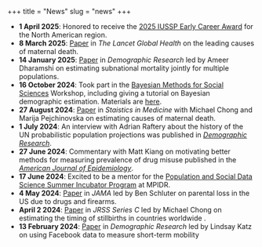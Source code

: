 +++
title = "News"
slug = "news"
+++

- **1 April 2025**: Honored to receive the [2025 IUSSP Early Career Award](https://iussp.org/en/2025-iussp-early-career-awards-ceremony) for the North American region.
- **8 March 2025**: [Paper](https://www.thelancet.com/journals/langlo/article/PIIS2214-109X(24)00560-6/fulltext) in *The Lancet Global Health* on the leading causes of maternal death. 
- **14 January 2025**: [Paper](https://www.demographic-research.org/articles/volume/52/3) in *Demographic Research* led by Ameer Dharamshi on estimating subnational mortality jointly for multiple populations. 
- **16 October 2024**: Took part in the [Bayesian Methods for Social Sciences](https://bayesforshs2.sciencesconf.org/) Workshop, including giving a tutorial on Bayesian demographic estimation. Materials are [here](https://github.com/MJAlexander/bayesian-demographic-estimation-tutorial).
- **27 August 2024**: [Paper](https://onlinelibrary.wiley.com/doi/10.1002/sim.10199) in *Staistics in Medicine* with Michael Chong and Marija Pejchinovska on estimating causes of maternal death. 
- **1 July 2024**: An interview with Adrian Raftery about the history of the UN probabilistic population projections was published in [*Demographic Research*](https://www.demographic-research.org/articles/volume/51/1).
- **27 June 2024**: Commentary with Matt Kiang on motivating better methods for measuring prevalence of drug misuse published in the [*American Journal of Epidemiology*](https://academic.oup.com/aje/advance-article-abstract/doi/10.1093/aje/kwae156/7699732?redirectedFrom=fulltext&login=true).
- **17 June 2024**: Excited to be a mentor for the [Population and Social Data Science Summer Incubator Program](https://www.demogr.mpg.de/en/research_6120/digital_and_computational_demography_zagheni_11666/population_and_social_data_science_summer_incubator_program_11935) at MPIDR.
- **4 May 2024**: [Paper](https://jamanetwork.com/journals/jama/article-abstract/2818482) in *JAMA* led by Ben Schluter on parental loss in the US due to drugs and firearms. 
- **April 2 2024**: [Paper](https://academic.oup.com/jrsssc/advance-article/doi/10.1093/jrsssc/qlae017/7636258) in *JRSS Series C* led by Michael Chong on estimating the timing of stillbirths in countries worldwide . 
- **13 February 2024**: [Paper](https://www.demographic-research.org/articles/volume/50/10/) in *Demographic Research* led by Lindsay Katz on using Facebook data to measure short-term mobility
